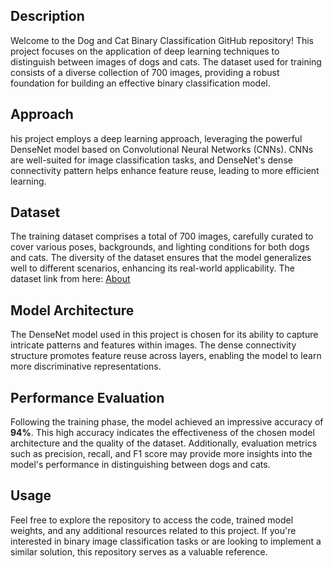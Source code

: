 ## Description
Welcome to the Dog and Cat Binary Classification GitHub repository! This project focuses on the application of deep learning techniques to distinguish between images of dogs and cats. The dataset used for training consists of a diverse collection of 700 images, providing a robust foundation for building an effective binary classification model.
## Approach
his project employs a deep learning approach, leveraging the powerful DenseNet model based on Convolutional Neural Networks (CNNs). CNNs are well-suited for image classification tasks, and DenseNet's dense connectivity pattern helps enhance feature reuse, leading to more efficient learning.
## Dataset
The training dataset comprises a total of 700 images, carefully curated to cover various poses, backgrounds, and lighting conditions for both dogs and cats. The diversity of the dataset ensures that the model generalizes well to different scenarios, enhancing its real-world applicability.
The dataset link from here: <a href="[about.html](https://www.kaggle.com/datasets/samuelcortinhas/cats-and-dogs-image-classification/code)https://www.kaggle.com/datasets/samuelcortinhas/cats-and-dogs-image-classification/code)https://www.kaggle.com/datasets/samuelcortinhas/cats-and-dogs-image-classification/code)https://www.kaggle.com/datasets/samuelcortinhas/cats-and-dogs-image-classification/code">About<a>
## Model Architecture
The DenseNet model used in this project is chosen for its ability to capture intricate patterns and features within images. The dense connectivity structure promotes feature reuse across layers, enabling the model to learn more discriminative representations.
## Performance Evaluation 
Following the training phase, the model achieved an impressive accuracy of <b>94%</b>. This high accuracy indicates the effectiveness of the chosen model architecture and the quality of the dataset. Additionally, evaluation metrics such as precision, recall, and F1 score may provide more insights into the model's performance in distinguishing between dogs and cats.
## Usage
Feel free to explore the repository to access the code, trained model weights, and any additional resources related to this project. If you're interested in binary image classification tasks or are looking to implement a similar solution, this repository serves as a valuable reference.
